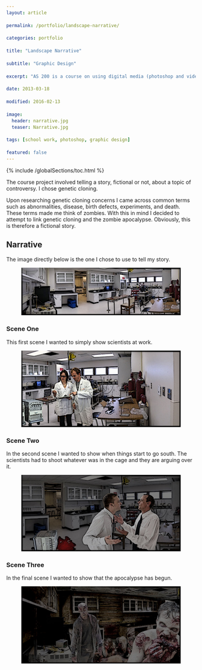 ```yaml
---
layout: article

permalink: /portfolio/landscape-narrative/

categories: portfolio

title: "Landscape Narrative"

subtitle: "Graphic Design"

excerpt: "AS 200 is a course on using digital media (photoshop and video). This post is one of my projects."

date: 2013-03-18

modified: 2016-02-13

image: 
  header: narrative.jpg
  teaser: Narrative.jpg
  
tags: [school work, photoshop, graphic design]

featured: false
---
```


{% include /globalSections/toc.html %}

The course project involved telling a story, fictional or not, about a topic of controversy. I chose genetic cloning.

Upon researching genetic cloning concerns I came across common terms such as abnormalities, disease, birth defects, experiments, and death. These terms made me think of zombies. With this in mind I decided to attempt to link genetic cloning and the zombie apocalypse. Obviously, this is therefore a fictional story.

## Narrative
The image directly below is the one I chose to use to tell my story.

<figure class="full">
	<a href="/images/post-landscape-narrative/Narrative Image One.jpg" title="Narrative Image One"><img src="/images/post-landscape-narrative/Narrative Image One.jpg" alt="Narrative Image One" /></a>
</figure>

### Scene One
This first scene I wanted to simply show scientists at work. 

<figure class="full">
	<a href="/images/post-landscape-narrative/Narrative Image Two.jpg" title="Narrative Image Two"><img src="/images/post-landscape-narrative/Narrative Image Two.jpg" alt="Narrative Image Two" /></a>
</figure>

### Scene Two
In the second scene I wanted to show when things start to go south. The scientists had to shoot whatever was in the cage and they are arguing over it.

<figure class="full">
	<a href="/images/post-landscape-narrative/Narrative Image Three.jpg" title="Narrative Image Three"><img src="/images/post-landscape-narrative/Narrative Image Three.jpg" alt="Narrative Image Three" /></a>
</figure>

### Scene Three
In the final scene I wanted to show that the apocalypse has begun.

<figure class="full">
	<a href="/images/post-landscape-narrative/Narrative Image Four.jpg" title="Narrative Image Four"><img src="/images/post-landscape-narrative/Narrative Image Four.jpg" alt="Narrative Image Four" /></a>
</figure>